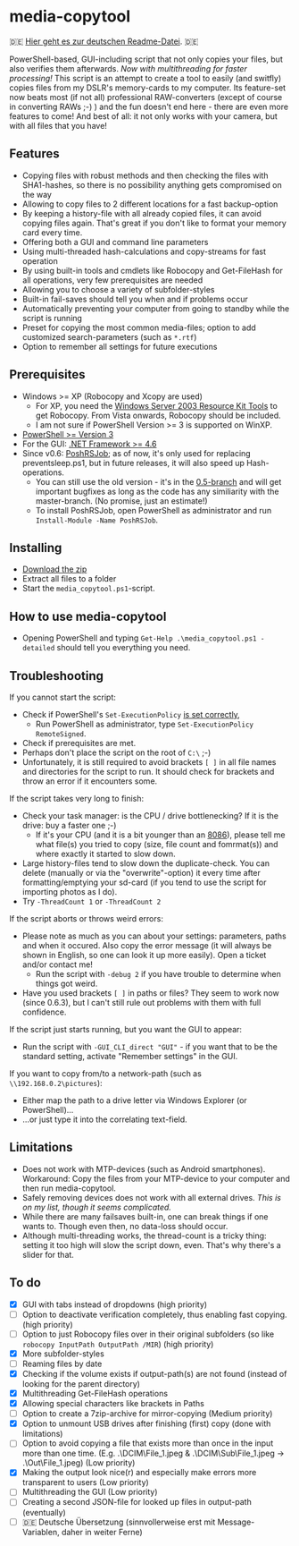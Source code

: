 # media-copytool
:de: [Hier geht es zur deutschen Readme-Datei](https://github.com/flolilo/media-copytool/blob/master/README_GER.md). :de:

PowerShell-based, GUI-including script that not only copies your files, but also verifies them afterwards. *Now with multithreading for faster processing!*
This script is an attempt to create a tool to easily (and switfly) copies files from my DSLR's memory-cards to my computer. Its feature-set now beats most (if not all) professional RAW-converters (except of course in converting RAWs ;-) ) and the fun doesn't end here - there are even more features to come! And best of all: it not only works with your camera, but with all files that you have!

## Features
- Copying files with robust methods and then checking the files with SHA1-hashes, so there is no possibility anything gets compromised on the way
- Allowing to copy files to 2 different locations for a fast backup-option
- By keeping a history-file with all already copied files, it can avoid copying files again. That's great if you don't like to format your memory card every time.
- Offering both a GUI and command line parameters
- Using multi-threaded hash-calculations and copy-streams for fast operation
- By using built-in tools and cmdlets like Robocopy and Get-FileHash for all operations, very few prerequisites are needed
- Allowing you to choose a variety of subfolder-styles
- Built-in fail-saves should tell you when and if problems occur
- Automatically preventing your computer from going to standby while the script is running
- Preset for copying the most common media-files; option to add customized search-parameters (such as `*.rtf`)
- Option to remember all settings for future executions

## Prerequisites
- Windows >= XP (Robocopy and Xcopy are used)
    - For XP, you need the [Windows Server 2003 Resource Kit Tools](https://www.microsoft.com/en-us/download/details.aspx?id=17657) to get Robocopy. From Vista onwards, Robocopy should be included.
    - I am not sure if PowerShell Version >= 3 is supported on WinXP.
- [PowerShell >= Version 3](https://www.microsoft.com/en-us/download/details.aspx?id=50395)
- For the GUI: [.NET Framework >= 4.6](https://www.microsoft.com/en-us/download/details.aspx?id=55170)
- Since v0.6: [PoshRSJob](https://github.com/proxb/PoshRSJob); as of now, it's only used for replacing preventsleep.ps1, but in future releases, it will also speed up Hash-operations.
    - You can still use the old version - it's in the [0.5-branch](https://github.com/flolilo/media-copytool/archive/0.5---without-RSJob.zip) and will get important bugfixes as long as the code has any similiarity with the master-branch. (No promise, just an estimate!)
    - To install PoshRSJob, open PowerShell as administrator and run `Install-Module -Name PoshRSJob`.

## Installing
- [Download the zip](https://github.com/flolilo/media-copytool/archive/master.zip)
- Extract all files to a folder
- Start the `media_copytool.ps1`-script.

## How to use media-copytool
- Opening PowerShell and typing `Get-Help .\media_copytool.ps1 -detailed` should tell you everything you need.

## Troubleshooting
If you cannot start the script:
- Check if PowerShell's `Set-ExecutionPolicy` [is set correctly](https://superuser.com/a/106363/703240),
    - Run PowerShell as administrator, type `Set-ExecutionPolicy RemoteSigned`.
- Check if prerequisites are met.
- Perhaps don't place the script on the root of `C:\` ;-)
- Unfortunately, it is still required to avoid brackets `[ ]` in all file names and directories for the script to run. It should check for brackets and throw an error if it encounters some.

If the script takes very long to finish:
- Check your task manager: is the CPU / drive bottlenecking? If it is the drive: buy a faster one ;-)
    - If it's your CPU (and it is a bit younger than an [8086](https://en.wikipedia.org/wiki/8086)), please tell me what file(s) you tried to copy (size, file count and fomrmat(s)) and where exactly it started to slow down.
- Large history-files tend to slow down the duplicate-check. You can delete (manually or via the "overwrite"-option) it every time after formatting/emptying your sd-card (if you tend to use the script for importing photos as I do).
- Try `-ThreadCount 1` or `-ThreadCount 2`

If the script aborts or throws weird errors:
- Please note as much as you can about your settings: parameters, paths and when it occured. Also copy the error message (it will always be shown in English, so one can look it up more easily). Open a ticket and/or contact me!
    - Run the script with `-debug 2` if you have trouble to determine when things got weird.
- Have you used brackets `[ ]` in paths or files? They seem to work now (since 0.6.3), but I can't still rule out problems with them with full confidence.

If the script just starts running, but you want the GUI to appear:
- Run the script with `-GUI_CLI_direct "GUI"` - if you want that to be the standard setting, activate "Remember settings" in the GUI.

If you want to copy from/to a network-path (such as `\\192.168.0.2\pictures`):
- Either map the path to a drive letter via Windows Explorer (or PowerShell)...
- ...or just type it into the correlating text-field.

## Limitations
- Does not work with MTP-devices (such as Android smartphones). Workaround: Copy the files from your MTP-device to your computer and then run media-copytool.
- Safely removing devices does not work with all external drives. *This is on my list, though it seems complicated.*
- While there are many failsaves built-in, one can break things if one wants to. Though even then, no data-loss should occur.
- Although multi-threading works, the thread-count is a tricky thing: setting it too high will slow the script down, even. That's why there's a slider for that.

## To do
- [x] GUI with tabs instead of dropdowns (high priority)
- [ ] Option to deactivate verification completely, thus enabling fast copying. (high priority)
- [ ] Option to just Robocopy files over in their original subfolders (so like `robocopy InputPath OutputPath /MIR`) (high priority)
- [x] More subfolder-styles
- [ ] Reaming files by date
- [x] Checking if the volume exists if output-path(s) are not found (instead of looking for the parent directory)
- [x] Multithreading Get-FileHash operations
- [x] Allowing special characters like brackets in Paths
- [ ] Option to create a 7zip-archive for mirror-copying (Medium priority)
- [x] Option to unmount USB drives after finishing (first) copy (done with limitations)
- [ ] Option to avoid copying a file that exists more than once in the input more than one time. (E.g. .\DCIM\File_1.jpeg & .\DCIM\Sub\File_1.jpeg -> .\Out\File_1.jpeg) (Low priority)
- [x] Making the output look nice(r) and especially make errors more transparent to users (Low priority)
- [ ] Multithreading the GUI (Low priority)
- [ ] Creating a second JSON-file for looked up files in output-path (eventually)
- [ ] :de: Deutsche Übersetzung (sinnvollerweise erst mit Message-Variablen, daher in weiter Ferne)
